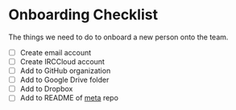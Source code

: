 # Onboarding Checklist

The things we need to do to onboard a new person onto the team.

* [ ] Create email account
* [ ] Create IRCCloud account
* [ ] Add to GitHub organization
* [ ] Add to Google Drive folder
* [ ] Add to Dropbox
* [ ] Add to README of [meta](https://github.com/hackedu/meta) repo
